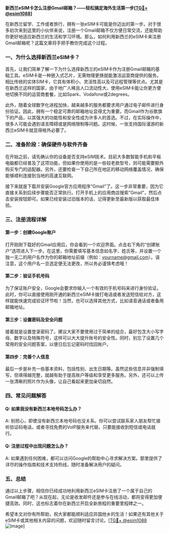 **新西兰eSIM卡怎么注册Gmail邮箱？——轻松搞定海外生活第一步[[TG💪+ @esim1088](https://t.me/s/esim1088)]**

在新西兰留学、工作或者旅行，拥有一张eSIM卡可能是你迈出的第一步。对于很多初次来到这里的小伙伴来说，注册一个Gmail邮箱不仅方便日常交流，还能帮助你更好地适应新西兰的生活和学习环境。那么，如何利用新西兰的eSIM卡来注册Gmail邮箱呢？这篇文章将手把手教你完成这个过程。

### 一、为什么选择新西兰eSIM卡？

首先，让我们简单了解一下为什么选择新西兰的eSIM卡作为注册Gmail邮箱的基础工具。eSIM卡是一种嵌入式芯片，无需物理更换就能激活运营商提供的服务。相比传统的实体SIM卡，它具有体积小、灵活性高以及可远程管理等优点。尤其是在新西兰这样的国家，由于地广人稀且人口流动性大，使用eSIM卡能让你更方便地切换不同的运营商套餐，比如Spark、Vodafone或2degrees。

此外，随着全球数字化进程加快，越来越多的服务都要求用户通过电子邮件进行身份验证。因此，拥有一个稳定可靠的邮箱地址显得尤为重要。而Gmail作为谷歌旗下的产品，以其强大的功能性和安全性成为许多人的首选。不过，在实际操作中，很多人可能会遇到语言障碍或是网络限制等问题。这时候，一张支持国际漫游的新西兰eSIM卡就显得格外必要了。

### 二、准备阶段：确保硬件与软件齐备

在开始之前，请先确认你的设备是否支持eSIM技术。目前大多数智能手机和平板电脑都已经普及了这项功能，但如果你使用的是一些较老款型号，则可能需要额外购买专门的适配器。另外，还要检查一下自己所在地区的移动网络覆盖情况，确保能够顺利连接到当地的高速互联网。

接下来就是下载并安装Google官方应用程序“Gmail”了。这一步非常重要，因为它直接关系到后续步骤能否正常执行。打开手机上的应用商店搜索“Gmail”，然后点击安装按钮即可。如果已经安装过旧版本的话，记得更新至最新版以获取最佳体验。

### 三、注册流程详解

#### 第一步：创建Google账户
打开刚刚下载好的Gmail应用后，你会看到一个欢迎界面。点击右下角的“创建账户”选项进入下一步。在这里，你需要填写基本信息如名字、姓氏等，并设置一个独一无二的用户名作为你的邮箱地址前缀（例如：yourname@gmail.com）。请注意，这个用户名一旦选定便无法更改，所以务必谨慎考虑哦！

#### 第二步：验证手机号码
为了保证账户安全，Google会要求你输入一个有效的手机号码来进行身份验证。此时，你可以直接使用刚开通的新西兰eSIM卡拨打电话或者发送短信给对方，这样就能快速完成验证环节啦！当然，也可以选择其他方式，比如语音通话或者备用邮箱地址。

#### 第三步：设置密码及安全问题
接着就是设置登录密码了。建议大家不要使用过于简单的组合，最好包含大小写字母、数字以及特殊符号，这样可以大大提升账号的安全性。同时，别忘了设置几个常用的安全问题答案，以便日后忘记密码时找回账户。

#### 第四步：完善个人信息
最后一步是补充一些基本资料，包括性别、出生日期等。虽然这些信息并非强制填写，但填得越完整，就越有助于提高账户等级和享受更多服务。另外，还可以上传一张清晰的照片作为头像，让自己看起来更加亲切自然。

### 四、常见问题解答

#### Q: 如果我没有新西兰本地号码怎么办？
A: 别担心，即使没有新西兰本地号码也没关系。你可以尝试联系家人朋友帮忙接听验证码电话，或者寻找免费的VoIP服务来代替。只要能接收到短信或电话就行。

#### Q: 注册过程中出现问题怎么办？
A: 如果遇到任何困难，都可以访问Google的帮助中心寻求解决方案。那里提供了详尽的操作指南和技术支持热线，随时准备解决用户的疑问。

### 五、总结

通过以上步骤，相信你已经成功地利用新西兰eSIM卡注册了一个属于自己的Gmail邮箱了吧？从现在起，无论是收发邮件还是参与在线活动，都将变得更加便捷高效。同时，这也标志着你在新西兰开启全新旅程的重要里程碑之一。

希望本文对你有所帮助，祝大家都能顺利适应异国他乡的生活！如果还有其他关于eSIM卡或其他相关内容的问题，欢迎随时留言讨论。[[TG💪+ @esim1088](https://t.me/s/esim1088) ![Image](https://i.postimg.cc/4NQfJmqS/Snipaste-2025-05-13-00-14-12.png)]